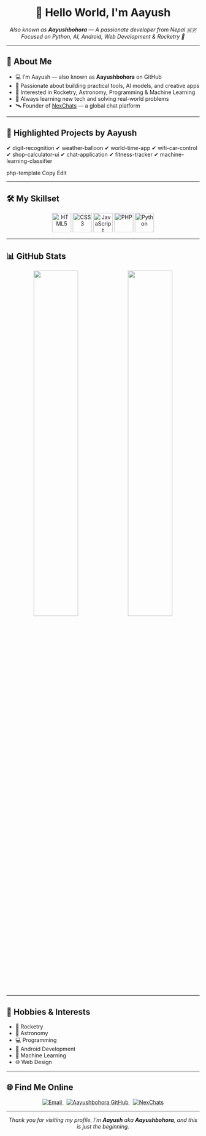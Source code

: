 <!--
  SEO-Optimized GitHub Profile README for Aayushbohora
-->

<h1 align="center">👋 Hello World, I'm <strong>Aayush</strong></h1>
<p align="center">
  <em>Also known as <strong>Aayushbohora</strong> — A passionate developer from Nepal 🇳🇵</em><br>
  <em>Focused on Python, AI, Android, Web Development & Rocketry 🚀</em>
</p>

---

## 📌 About Me

- 💻 I’m Aayush — also known as **Aayushbohora** on GitHub  
- 🎯 Passionate about building practical tools, AI models, and creative apps  
- 📡 Interested in Rocketry, Astronomy, Programming & Machine Learning  
- 🧠 Always learning new tech and solving real-world problems  
- 🛰️ Founder of [NexChats](https://nexchats.netlify.app/) — a global chat platform  

---

## 🚀 Highlighted Projects by Aayush

✔ digit-recognition
✔ weather-balloon
✔ world-time-app
✔ wifi-car-control
✔ shop-calculator-ui
✔ chat-application
✔ fitness-tracker
✔ machine-learning-classifier

php-template
Copy
Edit

---

## 🛠️ My Skillset

<p align="center">
  <img src="https://cdn.jsdelivr.net/gh/devicons/devicon/icons/html5/html5-original.svg" alt="HTML5" width="50" height="50"/>
  <img src="https://cdn.jsdelivr.net/gh/devicons/devicon/icons/css3/css3-original.svg" alt="CSS3" width="50" height="50"/>
  <img src="https://cdn.jsdelivr.net/gh/devicons/devicon/icons/javascript/javascript-original.svg" alt="JavaScript" width="50" height="50"/>
  <img src="https://cdn.jsdelivr.net/gh/devicons/devicon/icons/php/php-original.svg" alt="PHP" width="50" height="50"/>
  <img src="https://cdn.jsdelivr.net/gh/devicons/devicon/icons/python/python-original.svg" alt="Python" width="50" height="50"/>
</p>

---

## 📊 GitHub Stats

<p align="center">
  <img src="https://github-readme-stats.vercel.app/api?username=Aayushbohora&show_icons=true&theme=tokyonight" width="48%" />
  <img src="https://github-readme-stats.vercel.app/api/top-langs/?username=Aayushbohora&layout=compact&theme=tokyonight" width="48%" />
</p>

---

## 🎯 Hobbies & Interests

- 🚀 Rocketry  
- 🔭 Astronomy  
- 💻 Programming  
- 📱 Android Development  
- 🧪 Machine Learning  
- 🌐 Web Design  

---

## 🌐 Find Me Online

<p align="center">
  <a href="mailto:aayush321a1@gmail.com" target="_blank" rel="noopener noreferrer">
    <img src="https://img.shields.io/badge/Email-aayush321a1@gmail.com-red?style=for-the-badge&logo=gmail" alt="Email"/>
  </a>
  &nbsp;
  <a href="https://github.com/Aayushbohora/Aayushbohora.git" target="_blank" rel="noopener noreferrer">
    <img src="https://img.shields.io/badge/GitHub-Profile-181717?style=for-the-badge&logo=github" alt="Aayushbohora GitHub"/>
  </a>
  &nbsp;
  <a href="https://nexchats.netlify.app/" target="_blank" rel="noopener noreferrer">
    <img src="https://img.shields.io/badge/Website-nexchats.netlify.app-4CAF50?style=for-the-badge&logo=internet-explorer" alt="NexChats"/>
  </a>
</p>

---

<p align="center"><em>Thank you for visiting my profile. I’m <strong>Aayush</strong> aka <strong>Aayushbohora</strong>, and this is just the beginning.</em></p>
